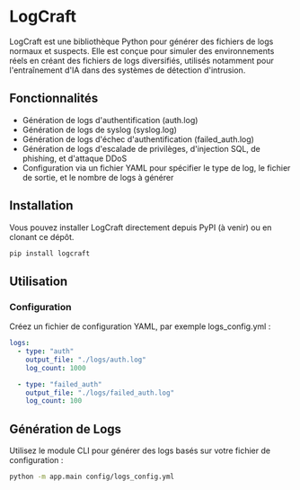 # LogCraft

LogCraft est une bibliothèque Python pour générer des fichiers de logs normaux et suspects. Elle est conçue pour simuler des environnements réels en créant des fichiers de logs diversifiés, utilisés notamment pour l'entraînement d'IA dans des systèmes de détection d'intrusion.

## Fonctionnalités

- Génération de logs d'authentification (auth.log)
- Génération de logs de syslog (syslog.log)
- Génération de logs d'échec d'authentification (failed_auth.log)
- Génération de logs d'escalade de privilèges, d'injection SQL, de phishing, et d'attaque DDoS
- Configuration via un fichier YAML pour spécifier le type de log, le fichier de sortie, et le nombre de logs à générer

## Installation

Vous pouvez installer LogCraft directement depuis PyPI (à venir) ou en clonant ce dépôt.

```bash
pip install logcraft
```
## Utilisation

### Configuration

Créez un fichier de configuration YAML, par exemple logs_config.yml :

```yml
logs:
  - type: "auth"
    output_file: "./logs/auth.log"
    log_count: 1000

  - type: "failed_auth"
    output_file: "./logs/failed_auth.log"
    log_count: 100
```
## Génération de Logs

Utilisez le module CLI pour générer des logs basés sur votre fichier de configuration :

```bash
python -m app.main config/logs_config.yml
```